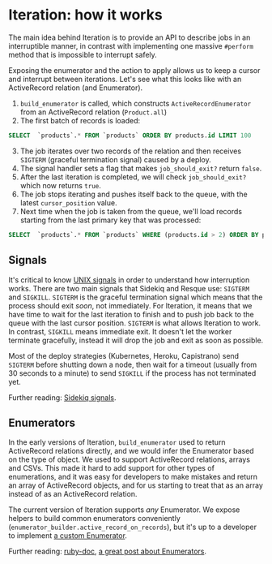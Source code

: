 # Iteration: how it works

The main idea behind Iteration is to provide an API to describe jobs in an interruptible manner, in contrast with implementing one massive `#perform` method that is impossible to interrupt safely.

Exposing the enumerator and the action to apply allows us to keep a cursor and interrupt between iterations. Let's see what this looks like with an  ActiveRecord relation (and Enumerator).

1. `build_enumerator` is called, which constructs `ActiveRecordEnumerator` from an ActiveRecord relation (`Product.all`)
2. The first batch of records is loaded:

```sql
SELECT  `products`.* FROM `products` ORDER BY products.id LIMIT 100
```

3. The job iterates over two records of the relation and then receives `SIGTERM` (graceful termination signal) caused by a deploy.
4. The signal handler sets a flag that makes `job_should_exit?` return `false`.
5. After the last iteration is completed, we will check `job_should_exit?` which now returns `true`.
6. The job stops iterating and pushes itself back to the queue, with the latest `cursor_position` value.
7. Next time when the job is taken from the queue, we'll load records starting from the last primary key that was processed:

```sql
SELECT  `products`.* FROM `products` WHERE (products.id > 2) ORDER BY products.id LIMIT 100
```

## Signals

It's critical to know [UNIX signals](https://www.tutorialspoint.com/unix/unix-signals-traps.htm) in order to understand how interruption works. There are two main signals that Sidekiq and Resque use: `SIGTERM` and `SIGKILL`. `SIGTERM` is the graceful termination signal which means that the process should exit _soon_, not immediately. For Iteration, it means that we have time to wait for the last iteration to finish and to push job back to the queue with the last cursor position.
`SIGTERM` is what allows Iteration to work. In contrast, `SIGKILL` means immediate exit. It doesn't let the worker terminate gracefully, instead it will drop the job and exit as soon as possible.

Most of the deploy strategies (Kubernetes, Heroku, Capistrano) send `SIGTERM` before shutting down a node, then wait for a timeout (usually from 30 seconds to a minute) to send `SIGKILL` if the process has not terminated yet.

Further reading: [Sidekiq signals](https://github.com/mperham/sidekiq/wiki/Signals).

## Enumerators

In the early versions of Iteration, `build_enumerator` used to return ActiveRecord relations directly, and we would infer the Enumerator based on the type of object. We used to support ActiveRecord relations, arrays and CSVs. This made it hard to add support for other types of enumerations, and it was easy for developers to make mistakes and return an array of ActiveRecord objects, and for us starting to treat that as an array instead of as an ActiveRecord relation.

The current version of Iteration supports _any_ Enumerator. We expose helpers to build common enumerators conveniently (`enumerator_builder.active_record_on_records`), but it's up to a developer to implement [a custom Enumerator](custom-enumerator.md).

Further reading: [ruby-doc](https://ruby-doc.org/3.2.1/Enumerator.html), [a great post about Enumerators](http://blog.arkency.com/2014/01/ruby-to-enum-for-enumerator/).
